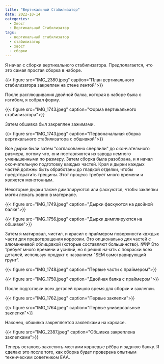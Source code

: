 ```yaml
---
title: "Вертикальный Стабилизатор"
date: 2022-10-14
categories:
  - Хвост
  - Вертикальный Стабилизатор
tags:
  - вертикальный стабилизатор
  - стабилизатор
  - хвост
  - сборки
---
```


Я начал с сборки вертикального стабилизатора. Предполагается, что это самая простая сборка в наборе.

{{< figure src="IMG_2380.jpeg" caption="План вертикального стабилизатора закреплен на стене лентой">}}

После расплющивания двойной балка, которая в наборе была с изгибом, я собрал форму.

{{< figure src="IMG_1743.jpeg" caption="Форма вертикального стабилизатора">}} 

Затем обшивка был закреплен зажимами.

{{< figure src="IMG_1743.jpeg" caption="Первоначальная сборка вертикального стабилизатора с обшивкой">}}

Все дырки были затем "согласованно сверлили" до окончательного размера, потому что, они поставляются из завода немного уменьшенными по размеру. Затем сборка была разобрана, и я начал окончательную подготовку каждых частей. Края и дырки каждых частей должны быть  обработаны до гладкой отделки, чтобы предотвратить трещины. Этот процесс требует много времени и является монотонным.

Некоторые дырки также димплируются или фаскуются, чтобы заклепки могли лежать ровно в материале.

{{< figure src="IMG_1749.jpeg" caption="Дырки фаскуются на двойной балке">}}

{{< figure src="IMG_1756.jpeg" caption="Дырки димплируются на обшивке">}}

Затем я матировал, чистил, и красил с праймером поверхности квждых части для предотвращения коррозии. Это опционально для частей с алюминиевой облицовкой (которые составляют большинство). №№ Это требует много времени и усилий, но я решил начать с покраски всех деталей, используя продукт с названием "SEM самогравирующий грунт".

{{< figure src="IMG_1748.jpeg" caption="Первые части с праймером">}}

{{< figure src="IMG_1750.jpeg" caption="Двойная балка с праймером">}}

После подготовки всех деталей пришло время для сборки и заклепки.

{{< figure src="IMG_1762.jpeg" caption="Первые заклепки">}}

{{< figure src="IMG_1764.jpeg" caption="Первые универсальные заклепки">}}

Наконец, обшивка закрепляется заклепками на каркасе.

{{< figure src="IMG_2387.jpeg" caption="Обшивка закреплена заклепками">}}

Теперь осталось заклепить местами корневые рёбра и заднюю балку. Я сделаю это после того, как сборка будет проверена опытным техническим советником EAA.